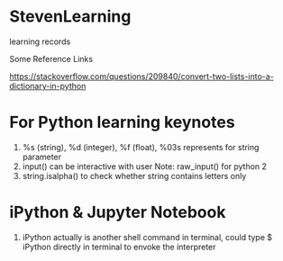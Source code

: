 # StevenLearning
learning records

Some Reference Links

https://stackoverflow.com/questions/209840/convert-two-lists-into-a-dictionary-in-python



# For Python learning keynotes
1. %s (string), %d (integer), %f (float), %03s represents for string parameter
2. input() can be interactive with user Note: raw_input() for python 2
3. string.isalpha() to check whether string contains letters only

# iPython & Jupyter Notebook
1. iPython actually is another shell command in terminal, could type $ iPython directly in terminal to envoke the interpreter
